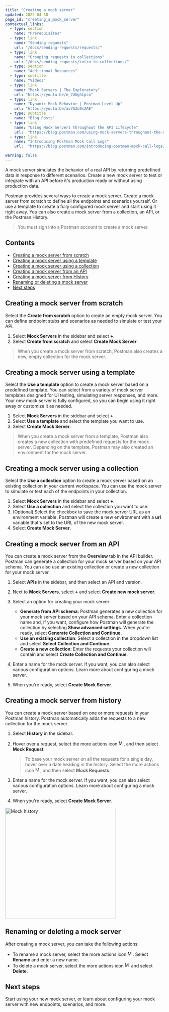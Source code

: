```yaml
---
title: "Creating a mock server"
updated: 2022-04-30
page_id: "creating_a_mock_server"
contextual_links:
  - type: section
    name: "Prerequisites"
  - type: link
    name: "Sending requests"
    url: "/docs/sending-requests/requests/"
  - type: link
    name: "Grouping requests in collections"
    url: "/docs/sending-requests/intro-to-collections/"
  - type: section
    name: "Additional Resources"
  - type: subtitle
    name: "Videos"
  - type: link
    name: "Mock Servers | The Exploratory"
    url: "https://youtu.be/n_7UUghLpco"
  - type: link
    name: "Dynamic Mock Behavior | Postman Level Up"
    url: "https://youtu.be/av7SZo9sZAE"
  - type: subtitle
    name: "Blog Posts"
  - type: link
    name: "Using Mock Servers throughout the API Lifecycle"
    url:  "https://blog.postman.com/using-mock-servers-throughout-the-api-lifecycle/"
  - type: link
    name: "Introducing Postman Mock Call Logs"
    url:  "https://blog.postman.com/introducing-postman-mock-call-logs/"

warning: false
---
```


A mock server simulates the behavior of a real API by returning predefined data in response to different scenarios. Create a new mock server to test or integrate with an API before it's production ready or without using production data.

Postman provides several ways to create a mock server. Create a mock server from scratch to define all the endpoints and scenarios yourself. Or use a template to create a fully configured mock server and start using it right away. You can also create a mock server from a collection, an API, or the Postman History.

> You must sign into a Postman account to create a mock server.

## Contents

* [Creating a mock server from scratch](#creating-a-mock-server-from-scratch)
* [Creating a mock server using a template](#creating-a-mock-server-using-a-template)
* [Creating a mock server using a collection](#creating-a-mock-server-using-a-collection)
* [Creating a mock server from an API](#creating-a-mock-server-from-an-api)
* [Creating a mock server from History](#creating-a-mock-server-from-history)
* [Renaming or deleting a mock server](#renaming-or-deleting-a-mock-server)
* [Next steps](#next-steps)

## Creating a mock server from scratch

Select the **Create from scratch** option to create an empty mock server. You can define endpoint stubs and scenarios as needed to simulate or test your API.

1. Select **Mock Servers** in the sidebar and select **+**.
1. Select **Create from scratch** and select **Create Mock Server**.

> When you create a mock server from scratch, Postman also creates a new, empty collection for the mock server.

## Creating a mock server using a template

Select the **Use a template** option to create a mock server based on a predefined template. You can select from a variety of mock server templates designed for UI testing, simulating server responses, and more. Your new mock server is fully configured, so you can begin using it right away or customize it as needed.

1. Select **Mock Servers** in the sidebar and select **+**.
1. Select **Use a template** and select the template you want to use.
1. Select **Create Mock Server**.

> When you create a mock server from a template, Postman also creates a new collection with predefined requests for the mock server. Depending on the template, Postman may also created an environment for the mock server.

## Creating a mock server using a collection

Select the **Use a collection** option to create a mock server based on an existing collection in your current workspace. You can use the mock server to simulate or test each of the endpoints in your collection.

1. Select **Mock Servers** in the sidebar and select **+**.
1. Select **Use a collection** and select the collection you want to use.
1. (Optional) Select the checkbox to save the mock server URL as an environment variable. Postman will create a new environment with a **url** variable that's set to the URL of the new mock server.
1. Select **Create Mock Server**.

## Creating a mock server from an API

You can create a mock server from the **Overview** tab in the API builder. Postman can generate a collection for your mock server based on your API schema. You can also use an existing collection or create a new collection for your mock server.

1. Select **APIs** in the sidebar, and then select an API and version.
1. Next to **Mock Servers**, select **+** and select **Create new mock server**.
1. Select an option for creating your mock server:

    * **Generate from API schema**: Postman generates a new collection for your mock server based on your API schema. Enter a collection name and, if you want, configure how Postman will generate the collection by selecting **Show advanced settings**. When you're ready, select **Generate Collection and Continue**.
    * **Use an existing collection**: Select a collection in the dropdown list and select **Select Collection and Continue**.
    * **Create a new collection**: Enter the requests your collection will contain and select **Create Collection and Continue**.

1. Enter a name for the mock server. If you want, you can also select various configuration options. Learn more about configuring a mock server.
1. When you're ready, select **Create Mock Server**.

## Creating a mock server from history

You can create a mock server based on one or more requests in your Postman history. Postman automatically adds the requests to a new collection for the mock server.

1. Select **History** in the sidebar.
1. Hover over a request, select the more actions icon <img alt="More actions icon" src="https://assets.postman.com/postman-docs/icon-more-actions-v9.jpg#icon" width="16px">, and then select **Mock Request**.

    > To base your mock server on all the requests for a single day, hover over a date heading in the history. Select the more actions icon <img alt="More actions icon" src="https://assets.postman.com/postman-docs/icon-more-actions-v9.jpg#icon" width="16px">, and then select **Mock Requests**.

1. Enter a name for the mock server. If you want, you can also select various configuration options. Learn more about configuring a mock server.
1. When you're ready, select **Create Mock Server**.

<img alt="Mock history" src="https://assets.postman.com/postman-docs/mock-history-v8.jpg" width="350px"/>

## Renaming or deleting a mock server

After creating a mock server, you can take the following actions:

* To rename a mock server, select the more actions icon <img alt="More actions icon" src="https://assets.postman.com/postman-docs/icon-more-actions-v9.jpg#icon" width="16px">. Select **Rename** and enter a new name.
* To delete a mock server, select the more actions icon <img alt="More actions icon" src="https://assets.postman.com/postman-docs/icon-more-actions-v9.jpg#icon" width="16px"> and select **Delete**.

## Next steps

Start using your new mock server, or learn about configuring your mock server with new endpoints, scenarios, and more.
